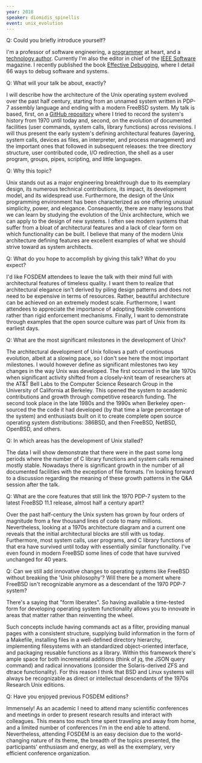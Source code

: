 ```yaml
---
year: 2018
speaker: diomidis_spinellis 
event: unix_evolution
---
```


Q: Could you briefly introduce yourself?

I'm a professor of software engineering, a [programmer](https://www2.dmst.aueb.gr/dds/sw) at heart, and a [technology author](https://www.dmst.aueb.gr/dds/pubs/index.html#book). Currently I'm also the editor in chief of the [IEEE Software](http://publications.computer.org/software-magazine/) magazine. I recently published the book [Effective Debugging](http://www.spinellis.gr/debugging), where I detail 66 ways to debug software and systems.

Q:  What will your talk be about, exactly? 

I will describe how the architecture of the Unix operating system evolved over the past half century, starting from an unnamed system written in PDP-7 assembly language and ending with a modern FreeBSD system.  My talk is based, first, on a [GitHub repository](https://github.com/dspinellis/unix-history-repo) where I tried to record the system's history from 1970 until today and, second, on the evolution of documented facilities (user commands, system calls, library functions) across revisions.  I will thus present the early system's defining architectural features (layering, system calls, devices as files, an interpreter, and process management) and the important ones that followed in subsequent releases: the tree directory structure, user contributed code, I/O redirection, the shell as a user program, groups, pipes, scripting, and little languages.

Q: Why this topic?

Unix stands out as a major engineering breakthrough due to its exemplary design, its numerous technical contributions, its impact, its development model, and its widespread use.  Furthermore, the design of the Unix programming environment has been characterized as one offering unusual simplicity, power, and elegance.  Consequently, there are many lessons that we can learn by studying the evolution of the Unix architecture, which we can apply to the design of new systems.  I often see modern systems that suffer from a bloat of architectural features and a lack of clear form on which functionality can be built.  I believe that many of the modern Unix architecture defining features are excellent examples of what we should strive toward as system architects.

Q: What do you hope to accomplish by giving this talk? What do you expect?

I'd like FOSDEM attendees to leave the talk with their mind full with architectural features of timeless quality.  I want them to realize that architectural elegance isn't derived by piling design patterns and does not need to be expensive in terms of resources.  Rather, beautiful architecture can be achieved on an extremely modest scale.  Furthermore, I want attendees to appreciate the importance of adopting flexible conventions rather than rigid enforcement mechanisms.  Finally, I want to demonstrate through examples that the open source culture was part of Unix from its earliest days.

Q: What are the most significant milestones in the development of Unix?

The architectural development of Unix follows a path of continuous evolution, albeit at a slowing pace, so I don't see here the most important milestones.  I would however define as significant milestones two key changes in the way Unix was developed.  The first occurred in the late 1970s when significant activity shifted from a closely-knit team of researchers at the AT&T Bell Labs to the Computer Science Research Group in the University of California at Berkeley.  This opened the system to academic contributions and growth through competitive research funding.  The second took place in the late 1980s and the 1990s when Berkeley open-sourced the the code it had developed (by that time a large percentage of the system) and enthusiasts built on it to create complete open source operating system distributions: 386BSD, and then FreeBSD, NetBSD, OpenBSD, and others.

Q: In which areas has the development of Unix stalled?

The data I will show demonstrate that there were in the past some long periods where the number of C library functions and system calls remained mostly stable.  Nowadays there is significant growth in the number of all documented facilities with the exception of file formats. I'm looking forward to a discussion regarding the meaning of these growth patterns in the Q&A session after the talk.

Q: What are the core features that still link the 1970 PDP-7 system to the latest FreeBSD 11.1 release, almost half a century apart?

Over the past half-century the Unix system has grown by four orders of magnitude from a few thousand lines of code to many millions. Nevertheless, looking at a 1970s architecture diagram and a current one reveals that the initial architectural blocks are still with us today. Furthermore, most system calls, user programs, and C library functions of that era have survived until today with essentially similar functionality.  I've even found in modern FreeBSD some lines of code that have survived unchanged for 40 years.

Q: Can we still add innovative changes to operating systems like FreeBSD without breaking the 'Unix philosophy'? Will there be a moment where FreeBSD isn't recognizable anymore as a descendant of the 1970 PDP-7 system?

There's a saying that "form liberates".  So having available a time-tested form for developing operating system functionality allows you to innovate in areas that matter rather than reinventing the wheel.

Such concepts include having commands act as a filter, providing manual pages with a consistent structure, supplying build information in the form of a Makefile, installing files in a well-defined directory hierarchy, implementing filesystems with an standardized object-oriented interface, and packaging reusable functions as a library.  Within this framework there's ample space for both incremental additions (think of jq, the JSON query command) and radical innovations (consider the Solaris-derived ZFS and dtrace functionality).  For this reason I think that BSD and Linux systems will always be recognizable as direct or intellectual descendants of the 1970s Research Unix editions.

Q: Have you enjoyed previous FOSDEM editions?

Immensely!  As an academic I need to attend many scientific conferences and meetings in order to present research results and interact with colleagues.  This means too much time spent traveling and away from home, and a limited number of conferences I'm in the end able to attend.  Nevertheless, attending FOSDEM is an easy decision due to the world-changing nature of its theme, the breadth of the topics presented, the participants' enthusiasm and energy, as well as the exemplary, very efficient conference organization. 
